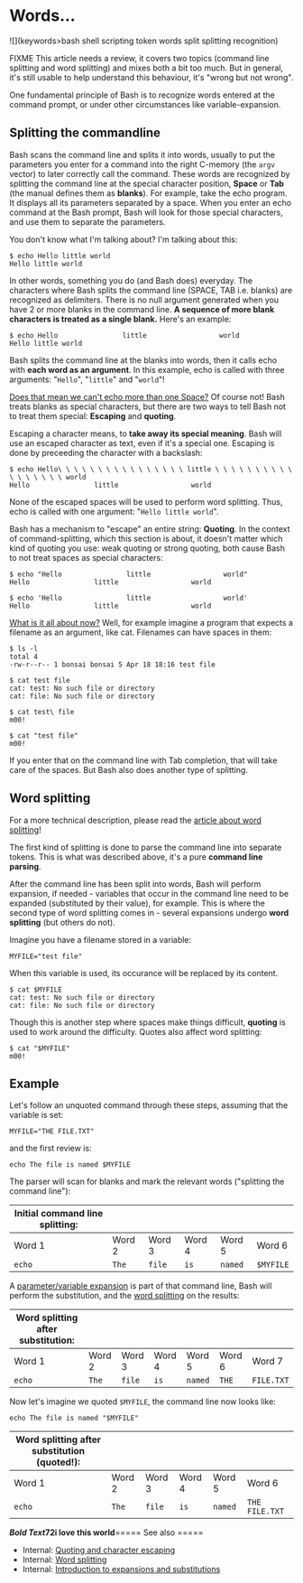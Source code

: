 # Words...

![](keywords>bash shell scripting token words split splitting recognition)

FIXME This article needs a review, it covers two topics (command line
splitting and word splitting) and mixes both a bit too much. But in
general, it's still usable to help understand this behaviour, it's
"wrong but not wrong".

One fundamental principle of Bash is to recognize words entered at the
command prompt, or under other circumstances like variable-expansion.

## Splitting the commandline

Bash scans the command line and splits it into words, usually to put the
parameters you enter for a command into the right C-memory (the `argv`
vector) to later correctly call the command. These words are recognized
by splitting the command line at the special character position,
**Space** or **Tab** (the manual defines them as **blanks**). For
example, take the echo program. It displays all its parameters separated
by a space. When you enter an echo command at the Bash prompt, Bash will
look for those special characters, and use them to separate the
parameters.

You don't know what I'm talking about? I'm talking about this:

    $ echo Hello little world
    Hello little world

In other words, something you do (and Bash does) everyday. The
characters where Bash splits the command line (SPACE, TAB i.e. blanks)
are recognized as delimiters. There is no null argument generated when
you have 2 or more blanks in the command line. **A sequence of more
blank characters is treated as a single blank.** Here's an example:

    $ echo Hello                little                  world
    Hello little world

Bash splits the command line at the blanks into words, then it calls
echo with **each word as an argument**. In this example, echo is called
with three arguments: "`Hello`", "`little`" and "`world`"!

<u>Does that mean we can't echo more than one Space?</u> Of course not!
Bash treats blanks as special characters, but there are two ways to tell
Bash not to treat them special: **Escaping** and **quoting**.

Escaping a character means, to **take away its special meaning**. Bash
will use an escaped character as text, even if it's a special one.
Escaping is done by preceeding the character with a backslash:

    $ echo Hello\ \ \ \ \ \ \ \ \ \ \ \ \ \ \ \ little \ \ \ \ \ \ \ \ \ \ \ \ \ \ \ \ \ world
    Hello                little                  world

None of the escaped spaces will be used to perform word splitting. Thus,
echo is called with one argument: "`Hello little world`".

Bash has a mechanism to "escape" an entire string: **Quoting**. In the
context of command-splitting, which this section is about, it doesn't
matter which kind of quoting you use: weak quoting or strong quoting,
both cause Bash to not treat spaces as special characters:

    $ echo "Hello                little                  world"
    Hello                little                  world

    $ echo 'Hello                little                  world'
    Hello                little                  world

<u>What is it all about now?</u> Well, for example imagine a program
that expects a filename as an argument, like cat. Filenames can have
spaces in them:

    $ ls -l
    total 4
    -rw-r--r-- 1 bonsai bonsai 5 Apr 18 18:16 test file

    $ cat test file
    cat: test: No such file or directory
    cat: file: No such file or directory

    $ cat test\ file
    m00!

    $ cat "test file"
    m00!

If you enter that on the command line with Tab completion, that will
take care of the spaces. But Bash also does another type of splitting.

## Word splitting

For a more technical description, please read the [article about word
splitting](/syntax/expansion/wordsplit)!

The first kind of splitting is done to parse the command line into
separate tokens. This is what was described above, it's a pure **command
line parsing**.

After the command line has been split into words, Bash will perform
expansion, if needed - variables that occur in the command line need to
be expanded (substituted by their value), for example. This is where the
second type of word splitting comes in - several expansions undergo
**word splitting** (but others do not).

Imagine you have a filename stored in a variable:

    MYFILE="test file"

When this variable is used, its occurance will be replaced by its
content.

    $ cat $MYFILE
    cat: test: No such file or directory
    cat: file: No such file or directory

Though this is another step where spaces make things difficult,
**quoting** is used to work around the difficulty. Quotes also affect
word splitting:

    $ cat "$MYFILE"
    m00!

## Example

Let's follow an unquoted command through these steps, assuming that the
variable is set:

    MYFILE="THE FILE.TXT"

and the first review is:

    echo The file is named $MYFILE

The parser will scan for blanks and mark the relevant words ("splitting
the command line"):

| Initial command line splitting: |        |        |        |         |           |
|---------------------------------|--------|--------|--------|---------|-----------|
| Word 1                          | Word 2 | Word 3 | Word 4 | Word 5  | Word 6    |
| `echo`                          | `The`  | `file` | `is`   | `named` | `$MYFILE` |

A [parameter/variable expansion](/syntax/pe) is part of that command
line, Bash will perform the substitution, and the [word
splitting](/syntax/expansion/wordsplit) on the results:

| Word splitting after substitution: |        |        |        |         |        |            |
|------------------------------------|--------|--------|--------|---------|--------|------------|
| Word 1                             | Word 2 | Word 3 | Word 4 | Word 5  | Word 6 | Word 7     |
| `echo`                             | `The`  | `file` | `is`   | `named` | `THE`  | `FILE.TXT` |

Now let's imagine we quoted `$MYFILE`, the command line now looks like:

    echo The file is named "$MYFILE"

| Word splitting after substitution (quoted!): |        |        |        |         |                |
|----------------------------------------------|--------|--------|--------|---------|----------------|
| Word 1                                       | Word 2 | Word 3 | Word 4 | Word 5  | Word 6         |
| `echo`                                       | `The`  | `file` | `is`   | `named` | `THE FILE.TXT` |

***Bold Text*72i love this world**===== See also =====

- Internal: [Quoting and character escaping](/syntax/quoting)
- Internal: [Word splitting](/syntax/expansion/wordsplit)
- Internal: [Introduction to expansions and
  substitutions](/syntax/expansion/intro)

